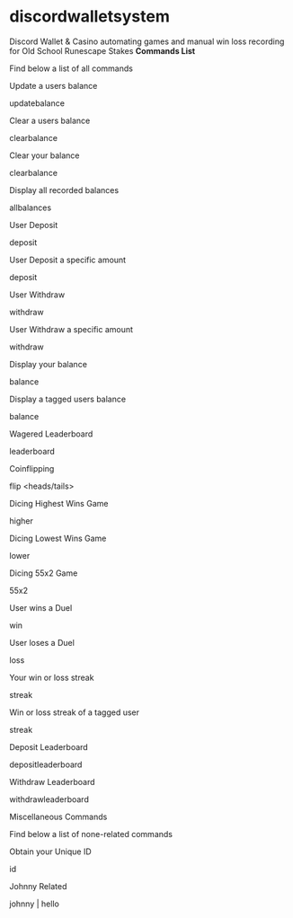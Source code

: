 # discordwalletsystem
Discord Wallet & Casino automating games and manual win loss recording for Old School Runescape Stakes
**Commands List**

Find below a list of all commands

Update a users balance

updatebalance <tagged user> <amount>

Clear a users balance

clearbalance <tagged user>

Clear your balance

clearbalance

Display all recorded balances

allbalances

User Deposit

deposit

User Deposit a specific amount

deposit <amount>

User Withdraw

withdraw

User Withdraw a specific amount

withdraw <amount>

Display your balance

balance

Display a tagged users balance

balance <tagged user>

Wagered Leaderboard

leaderboard

Coinflipping

flip <heads/tails> <amount>

Dicing Highest Wins Game

higher <amount>

Dicing Lowest Wins Game

lower <amount>

Dicing 55x2 Game

55x2 <amount>

User wins a Duel

win <tagged user>

User loses a Duel

loss <tagged user>

Your win or loss streak

streak

Win or loss streak of a tagged user

streak <tagged user>

Deposit Leaderboard

depositleaderboard

Withdraw Leaderboard

withdrawleaderboard

Miscellaneous Commands

Find below a list of none-related commands

Obtain your Unique ID

id

Johnny Related

johnny | hello
